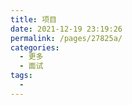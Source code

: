 ```yaml
---
title: 项目
date: 2021-12-19 23:19:26
permalink: /pages/27825a/
categories:
  - 更多
  - 面试
tags:
  - 
---
```

